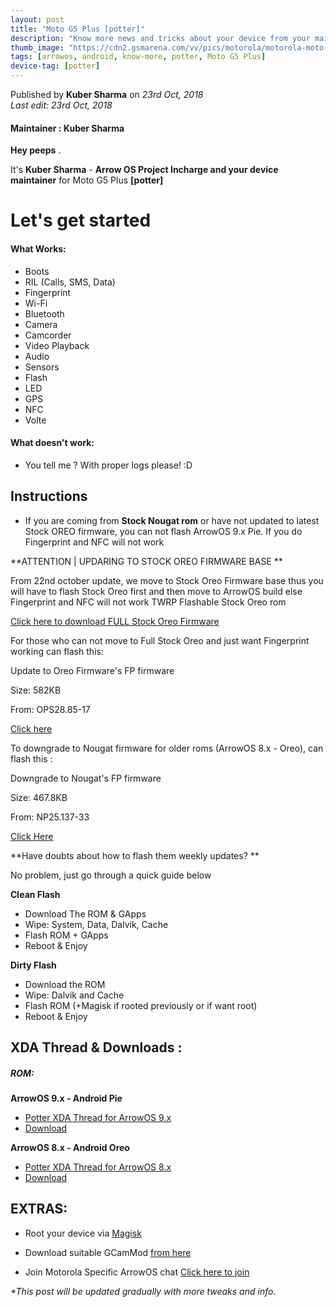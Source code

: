 ```yaml
---
layout: post
title: "Moto G5 Plus [potter]"
description: "Know more news and tricks about your device from your maintainer."
thumb_image: "https://cdn2.gsmarena.com/vv/pics/motorola/motorola-moto-g5-plus-1.jpg"
tags: [arrowos, android, know-more, potter, Moto G5 Plus]
device-tag: [potter]
---
```

Published by **Kuber Sharma** on _23rd Oct, 2018_ <br> 
_Last edit: 23rd Oct, 2018_

#### Maintainer : Kuber Sharma

**Hey peeps**  .

It's **Kuber Sharma** - **Arrow OS Project Incharge and your device maintainer** for Moto G5 Plus **[potter]**

# Let's get started


#### What Works:
  - Boots
  - RIL (Calls, SMS, Data)
  - Fingerprint
  - Wi-Fi
  - Bluetooth
  - Camera
  - Camcorder
  - Video Playback
  - Audio
  - Sensors
  - Flash
  - LED
  - GPS
  - NFC
  - Volte


#### What doesn't work:
  - You tell me ? With proper logs please! :D

## Instructions
  - If you are coming from **Stock Nougat rom** or have not updated to latest Stock OREO firmware, you can not flash ArrowOS 9.x Pie. If you do Fingerprint and NFC will not work


**ATTENTION | UPDARING TO STOCK OREO FIRMWARE BASE **

From 22nd october update, we move to Stock Oreo Firmware base thus you will have to flash Stock Oreo first and then move to ArrowOS build else Fingerprint and NFC will not work
TWRP Flashable Stock Oreo rom

[Click here to download FULL Stock Oreo Firmware](https://forum.xda-developers.com/g5-plus/development/oreo-twrp-flashable-stock-builds-coming-t3830482)

For those who can not move to Full Stock Oreo and just want Fingerprint working can flash this: 

Update to Oreo Firmware's FP firmware

Size: 582KB

From: OPS28.85-17

[Click here](https://sourceforge.net/projects/arrow-os/files/arrow-9.x/potter/Upgrade-FP_firmware_OPS28.85-17-Potter.zip/download)


To downgrade to Nougat firmware for older roms (ArrowOS 8.x - Oreo), can flash this :

Downgrade to Nougat's FP firmware 

Size: 467.8KB

From: NP25.137-33

[Click Here](https://www.androidfilehost.com/?fid=1322778262904029634)

**Have doubts about how to flash them weekly updates? **

No problem, just go through a quick guide below

**Clean Flash**
  - Download The ROM & GApps
  - Wipe: System, Data, Dalvik, Cache
  - Flash ROM + GApps
  - Reboot & Enjoy

**Dirty Flash**
  - Download the ROM
  - Wipe: Dalvik and Cache
  - Flash ROM (+Magisk if rooted previously or if want root)
  - Reboot & Enjoy


## XDA Thread & Downloads :
##### ROM:

**ArrowOS 9.x - Android Pie**

   - [Potter XDA Thread for ArrowOS 9.x](https://forum.xda-developers.com/g5-plus/development/rom-pie-9-x-arrowos-9-x-t3838052)
   - [Download](https://sourceforge.net/projects/arrow-os/files/arrow-9.x/potter)


**ArrowOS 8.x - Android Oreo**

   - [Potter XDA Thread for ArrowOS 8.x](https://forum.xda-developers.com/g5-plus/development/rom-arrowos-moto-g5-plus-t3817526)
   - [Download](https://sourceforge.net/projects/arrow-os/files/arrow-8.x/potter)


## EXTRAS:

   - Root your device via [Magisk](https://forum.xda-developers.com/apps/magisk/official-magisk-v7-universal-systemless-t3473445)
   - Download suitable GCamMod [from here](https://sourceforge.net/projects/arrow-os/files/arrow-9.x/potter/GCam-Minimal-Mod-jhenrique09.apk/download)

   - Join Motorola Specific ArrowOS chat [Click here to join](https://t.me/joinchat/Iuhd60Wx1neAol8P-2Omhw)

 _*This post will be updated gradually with more tweaks and info._
